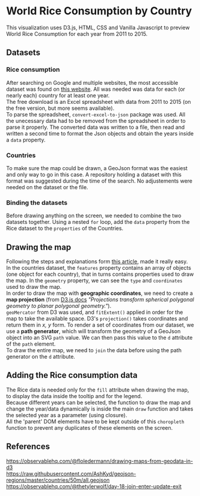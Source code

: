 # World Rice Consumption by Country

This visualization uses D3.js, HTML, CSS and Vanilla Javascript to preview World Rice Consumption for each year from 2011 to 2015.

## Datasets

### Rice consumption 
After searching on Google and multiple websites, the most accessible dataset was found on [this website](https://www.helgilibrary.com/indicators/rice-consumption-per-capita/). All was needed was data for each (or nearly each) country for at least one year.<br>
The free download is an Excel spreadsheet with data from 2011 to 2015 (on the free version, but more seems available). <br>
To parse the spreadsheet, `convert-excel-to-json` package was used. All the unecessary data had to be removed from the spreadsheet in order to parse it properly. The converted data was written to a file, then read and written a second time to format the Json objects and obtain the years inside a `data` property.

### Countries
To make sure the map could be drawn, a GeoJson format was the easiest and only way to go in this case. A repository holding a dataset with this format was suggested during the time of the search. No adjustements were needed on the dataset or the file.

### Binding the datasets

Before drawing anything on the screen, we needed to combine the two datasets together. Using a nested `for` loop, add the `data` property from the Rice dataset to the `properties` of the Countries.

## Drawing the map

Following the steps and explanations form [this article](https://observablehq.com/@floledermann/drawing-maps-from-geodata-in-d3), made it really easy. <br>
In the countries dataset, the `features` property contains an array of objects (one object for each country), that in turns contains properties used to draw the map. In the `geometry` property, we can see the `type` and `coordinates` used to draw the map. <br>
In order to draw the map with **geographic coordinates**, we need to create a **map projection** (from [D3.js docs](https://github.com/d3/d3-geo#projections) *"Projections transform spherical polygonal geometry to planar polygonal geometry."*).<br>
`geoMercator` from D3 was used, and `fitExtent()` applied in order for the map to take the available space. D3's `projection()` takes coordinates and return them in *x, y* form. 
To render a set of coordinates from our dataset, we use a **path generator**, which will transform the geometry of a GeoJson object into an SVG `path` value. We can then pass this value to the `d` attribute of the `path` element. <br>
To draw the entire map, we need to `join` the data before using the path generator on the `d` attribute.

## Adding the Rice consumption data

The Rice data is needed only for the `fill` attribute when drawing the map, to display the data inside the tooltip and for the legend. <br>
Because different years can be selected, the function to draw the map and change the year/data dynamically is inside the main `draw` function and takes the selected year as a parameter (using closure). <br>
All the 'parent' DOM elements have to be kept outside of this `choropleth` function to prevent any duplicates of these elements on the screen. 

## References

https://observablehq.com/@floledermann/drawing-maps-from-geodata-in-d3 <br>
https://raw.githubusercontent.com/AshKyd/geojson-regions/master/countries/50m/all.geojson <br>
https://observablehq.com/@thetylerwolf/day-18-join-enter-update-exit